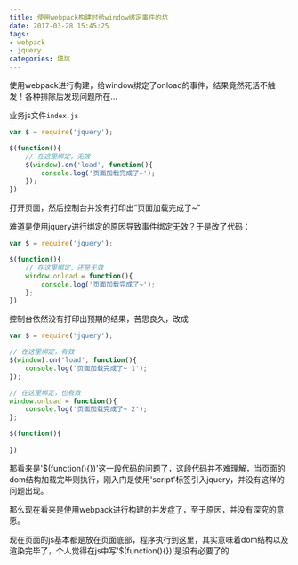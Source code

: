 ```yaml
---
title: 使用webpack构建时给window绑定事件的坑
date: 2017-03-28 15:45:25
tags: 
- webpack
- jquery
categories: 填坑
---
```


使用webpack进行构建，给window绑定了onload的事件，结果竟然死活不触发！各种排除后发现问题所在...

<!-- more -->

业务js文件`index.js`

```javascript
var $ = require('jquery');

$(function(){
    // 在这里绑定，无效
    $(window).on('load', function(){
        console.log('页面加载完成了~');
    });
})
```

打开页面，然后控制台并没有打印出“页面加载完成了~”

难道是使用jquery进行绑定的原因导致事件绑定无效？于是改了代码：

```javascript
var $ = require('jquery');

$(function(){
    // 在这里绑定，还是无效
    window.onload = function(){
        console.log('页面加载完成了~');
    };
})
```

控制台依然没有打印出预期的结果，苦思良久，改成

```javascript
var $ = require('jquery');

// 在这里绑定，有效
$(window).on('load', function(){
    console.log('页面加载完成了~ 1');
});

// 在这里绑定，也有效
window.onload = function(){
    console.log('页面加载完成了~ 2');
};

$(function(){
    
})
```

那看来是'$(function(){})'这一段代码的问题了，这段代码并不难理解，当页面的dom结构加载完毕则执行，刚入门是使用'script'标签引入jquery，并没有这样的问题出现。

那么现在看来是使用webpack进行构建的并发症了，至于原因，并没有深究的意愿。

现在页面的js基本都是放在页面底部，程序执行到这里，其实意味着dom结构以及渲染完毕了，个人觉得在js中写'$(function(){})'是没有必要了的